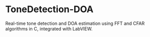 # ToneDetection-DOA
Real-time tone detection and DOA estimation using FFT and CFAR algorithms in C, integrated with LabVIEW.
